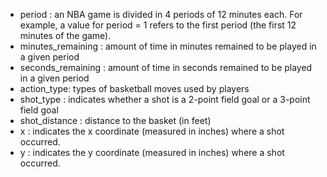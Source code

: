 * period : an NBA game is divided in 4 periods of 12 minutes each. For example, a value for period = 1 refers to the first period (the first 12 minutes of the game).
* minutes_remaining : amount of time in minutes remained to be played in a given period
* seconds_remaining : amount of time in seconds remained to be played in a given period 
* action_type: types of basketball moves used by players 
* shot_type : indicates whether a shot is a 2-point field goal or a 3-point field goal
* shot_distance : distance to the basket (in feet)
* x : indicates the x coordinate (measured in inches) where a shot occurred.
* y : indicates the y coordinate (measured in inches) where a shot occurred.